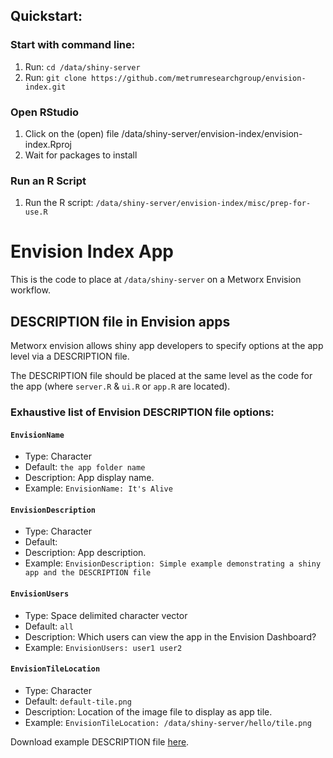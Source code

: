 ## Quickstart:

### Start with command line:
1) Run: `cd /data/shiny-server`
2) Run: `git clone https://github.com/metrumresearchgroup/envision-index.git`

### Open RStudio
1) Click on the (open) file /data/shiny-server/envision-index/envision-index.Rproj
2) Wait for packages to install

### Run an R Script
1) Run the R script: `/data/shiny-server/envision-index/misc/prep-for-use.R`

# Envision Index App
This is the code to place at `/data/shiny-server` on a Metworx Envision workflow.

[](#description-file-in-envision)
## DESCRIPTION file in Envision apps

Metworx envision allows shiny app developers to specify options at the app level via a DESCRIPTION file.

The DESCRIPTION file should be placed at the same level as the code for the app (where `server.R` & `ui.R` or `app.R` are located).

### Exhaustive list of Envision DESCRIPTION file options:

#### `EnvisionName`
  * Type: Character
  * Default: `the app folder name`
  * Description: App display name.
  * Example: `EnvisionName: It's Alive`

#### `EnvisionDescription`
  * Type: Character
  * Default: ` `
  * Description: App description.
  * Example: `EnvisionDescription: Simple example demonstrating a shiny app and the DESCRIPTION file`

#### `EnvisionUsers`
  * Type: Space delimited character vector
  * Default: `all`
  * Description: Which users can view the app in the Envision Dashboard?
  * Example: `EnvisionUsers: user1 user2`

#### `EnvisionTileLocation`
  * Type: Character
  * Default: `default-tile.png`
  * Description: Location of the image file to display as app tile.
  * Example: `EnvisionTileLocation: /data/shiny-server/hello/tile.png`


Download example DESCRIPTION file [here](https://raw.githubusercontent.com/metrumresearchgroup/envision-index/master/misc/example-app/hello/DESCRIPTION).
  